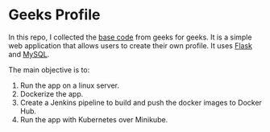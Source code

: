 # Geeks Profile

In this repo, I collected the [base code](https://www.geeksforgeeks.org/profile-application-using-python-flask-and-mysql/) from geeks for geeks. It is a simple web application that allows users to create their own profile. It uses [Flask](https://flask.palletsprojects.com/) and [MySQL](https://www.mysql.com/).

The main objective is to:

1. Run the app on a linux server.
2. Dockerize the app.
3. Create a Jenkins pipeline to build and push the docker images to Docker Hub.
4. Run the app with Kubernetes over Minikube.
